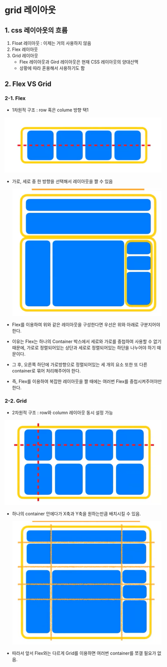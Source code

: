 # grid 레이아웃
## 1. css 레이아웃의 흐름
1. Float 레이아웃 : 이제는 거의 사용하지 않음
2. Flex 레이아웃
3. Grid 레이아웃
    - Flex 레이아웃과 Gird 레이아웃은 현재 CSS 레이아웃의 양대산맥
    - 상황에 따라 혼용해서 사용하기도 함

## 2. Flex VS Grid
### 2-1. Flex
- 1차원적 구조 : row 혹은 colume 방향 택1
<img src="../img/GridLayout/1.png">

- 가로, 세로 중 한 방향을 선택해서 레이아웃을 짤 수 있음

    <img src="../img/GridLayout/3.png">

- Flex를 이용하여 위와 같은 레이아웃을 구성한다면 우선은 위와 아래로 구분지어야 한다.
- 이유는 Flex는 하나의 Container 박스에서 세로와 가로를 중첩하여 사용할 수 없기 때문에, 가로로 정렬되어있는 상단과 세로로 정렬되어있는 하단을 나누어야 하기 때문이다.
- 그 후, 오른쪽 하단에 가로방향으로 정렬되어있는 세 개의 요소 또한 또 다른 container로 묶어 처리해주어야 한다.
- 즉, Flex를 이용하여 복잡한 레이아웃을 짤 때에는 여러번 Flex를 중첩시켜주어야만 한다.
### 2-2. Grid
- 2차원적 구조 : row와 column 레이아웃 동시 설정 가능
<img src="../img/GridLayout/2.png">

- 하나의 container 안에다가 X축과 Y축을 원하는만큼 배치시킬 수 있음.

    <img src="../img/GridLayout/4.png">

- 따라서 앞서 Flex와는 다르게 Grid를 이용하면 여러번 container를 쪼갤 필요가 없음.
